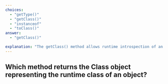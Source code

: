 ```yaml
---
choices:
  - "getType()"
  - "getClass()"
  - "instanceof"
  - "toClass()"
answer:
  - "getClass()"

explanation: "The getClass() method allows runtime introspection of an object’s class."
---
```


## Which method returns the Class object representing the runtime class of an object?
